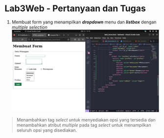 # Lab3Web - Pertanyaan dan Tugas
1. Membuat form yang menampilkan **_dropdown_** menu dan **_listbox_** dengan _multiple selection_
![gambar1](/img/gambar_1.png)
> Menambahkan tag _select_ untuk menyediakan opsi yang tersedia dan menambahkan atribut _multiple_ pada tag _select_ untuk menampilkan seluruh opsi yang disediakan.
